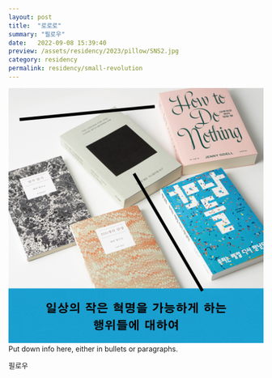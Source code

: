 ```yaml
---
layout: post
title:  "로로로"
summary: "필로우"
date:   2022-09-08 15:39:40
preview: /assets/residency/2023/pillow/SNS2.jpg
category: residency
permalink: residency/small-revolution
---
```


![Picture 1](/assets/residency/2023/pillow/SNS2.jpg)
Put down info here, either in bullets or paragraphs.

필로우
